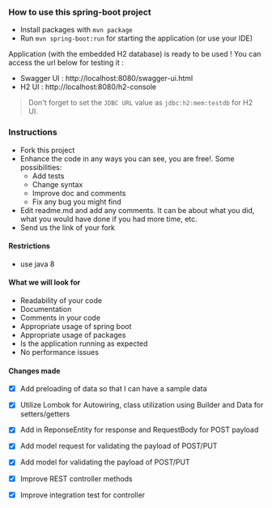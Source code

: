 ### How to use this spring-boot project

- Install packages with `mvn package`
- Run `mvn spring-boot:run` for starting the application (or use your IDE)

Application (with the embedded H2 database) is ready to be used ! You can access the url below for testing it :

- Swagger UI : http://localhost:8080/swagger-ui.html
- H2 UI : http://localhost:8080/h2-console

> Don't forget to set the `JDBC URL` value as `jdbc:h2:mem:testdb` for H2 UI.



### Instructions

- Fork this project
- Enhance the code in any ways you can see, you are free!. Some possibilities:
  - Add tests
  - Change syntax
  - Improve doc and comments
  - Fix any bug you might find
- Edit readme.md and add any comments. It can be about what you did, what you would have done if you had more time, etc.
- Send us the link of your fork

#### Restrictions
- use java 8


#### What we will look for
- Readability of your code
- Documentation
- Comments in your code 
- Appropriate usage of spring boot
- Appropriate usage of packages
- Is the application running as expected
- No performance issues

#### Changes made
- [x] Add preloading of data so that I can have a sample data
- [x] Utilize Lombok for Autowiring, class utilization using Builder and Data for setters/getters
- [x] Add in ReponseEntity for response and RequestBody for POST payload
- [x] Add model request for validating the payload of POST/PUT
- [x] Add model for validating the payload of POST/PUT
- [x] Improve REST controller methods
- [x] Improve integration test for controller




